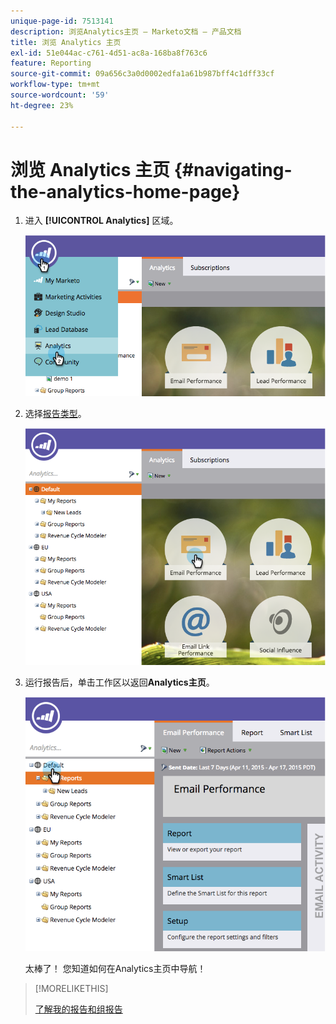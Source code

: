 ```yaml
---
unique-page-id: 7513141
description: 浏览Analytics主页 — Marketo文档 — 产品文档
title: 浏览 Analytics 主页
exl-id: 51e044ac-c761-4d51-ac8a-168ba8f763c6
feature: Reporting
source-git-commit: 09a656c3a0d0002edfa1a61b987bff4c1dff33cf
workflow-type: tm+mt
source-wordcount: '59'
ht-degree: 23%

---
```


# 浏览 Analytics 主页 {#navigating-the-analytics-home-page}

1. 进入 **[!UICONTROL Analytics]** 区域。

   ![](assets/image2015-4-27-8-3a38-3a10.png)

1. 选择[报告类型](/help/marketo/product-docs/reporting/basic-reporting/report-types/report-type-overview.md)。

   ![](assets/image2015-4-27-8-3a38-3a22.png)

1. 运行报告后，单击工作区以返回&#x200B;**Analytics主页**。

   ![](assets/image2015-4-27-8-3a38-3a34.png)

   太棒了！ 您知道如何在Analytics主页中导航！

>[!MORELIKETHIS]
>
>[了解我的报告和组报告](/help/marketo/product-docs/reporting/basic-reporting/creating-reports/understanding-my-reports-and-group-reports.md)
